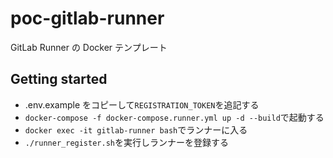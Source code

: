 # poc-gitlab-runner

GitLab Runner の Docker テンプレート

## Getting started

- .env.example をコピーして`REGISTRATION_TOKEN`を追記する
- `docker-compose -f docker-compose.runner.yml up -d --build`で起動する
- `docker exec -it gitlab-runner bash`でランナーに入る
- `./runner_register.sh`を実行しランナーを登録する
